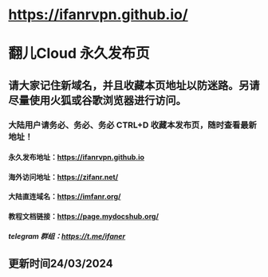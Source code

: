 # https://ifanrvpn.github.io/

# 翻儿Cloud 永久发布页
## 请大家记住新域名，并且收藏本页地址以防迷路。另请尽量使用火狐或谷歌浏览器进行访问。
### 大陆用户请务必、务必、务必 CTRL+D 收藏本发布页，随时查看最新地址！

#### 永久发布地址：https://ifanrvpn.github.io

#### 海外访问地址：https://zifanr.net/

#### 大陆直连域名：https://imfanr.org/

#### 教程文档链接：https://page.mydocshub.org/

##### telegram 群组：https://t.me/ifaner
## 更新时间24/03/2024
